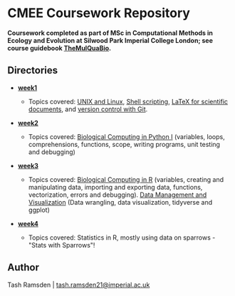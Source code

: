 # CMEE Coursework Repository

**Coursework completed as part of MSc in Computational Methods in Ecology and Evolution at Silwood Park Imperial College London; see course guidebook [TheMulQuaBio](https://mhasoba.github.io/TheMulQuaBio/intro.html).**

## Directories

* [**week1**](week1)
  * Topics covered: [UNIX and Linux](https://mhasoba.github.io/TheMulQuaBio/notebooks/01-Unix.html), [Shell scripting](https://mhasoba.github.io/TheMulQuaBio/notebooks/02-ShellScripting.html), [LaTeX for scientific documents](https://mhasoba.github.io/TheMulQuaBio/notebooks/04-LaTeX.html), and [version control with Git](https://mhasoba.github.io/TheMulQuaBio/notebooks/03-Git.html).

* [**week2**](week2)
  * Topics covered: [Biological Computing in Python I](https://mhasoba.github.io/TheMulQuaBio/notebooks/05-Python_I.html#) (variables, loops, comprehensions, functions, scope, writing programs, unit testing and debugging)

* [**week3**](week3)
  * Topics covered: [Biological Computing in R](https://mhasoba.github.io/TheMulQuaBio/notebooks/07-R.html#) (variables, creating and manipulating data, importing and exporting data, functions, vectorization, errors and debugging). 
[Data Management and Visualization](https://mhasoba.github.io/TheMulQuaBio/notebooks/08-Data_R.html) (Data wrangling, data visualization, tidyverse and ggplot)

* [**week4**](week4)
  * Topics covered: Statistics in R, mostly using data on sparrows - "Stats with Sparrows"!


## Author

Tash Ramsden | tash.ramsden21@imperial.ac.uk
